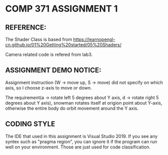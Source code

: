 # COMP 371 ASSIGNMENT 1

## REFERENCE:
 The Shader Class is based from https://learnopengl-cn.github.io/01%20Getting%20started/05%20Shaders/

 Camera related code is refered from lab3.
## ASSIGNMENT DEMO NOTICE:

 Assignment instruction (W → move up, S → move) did not specify on which axis, so I choose z-axis to move or down. 

The requirement(a → rotate left 5 degrees about Y axis, d → rotate right 5 degrees about Y axis), snowman rotates itself at origion point about Y-axis, otherwise the entire body do orbit movement around the Y axis.

## CODING STYLE
The IDE that used in this assignment is Visual Studio 2019. If you see any syntex such as "pragma region", you can ignore it if the program can run well on your environment. Those are just used for code classification.